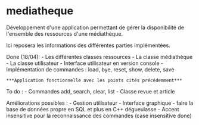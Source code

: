 # mediatheque
Développement d'une application permettant de gérer la disponibilité de l'ensemble des ressources d'une médiathèque.

Ici reposera les informations des différentes parties implémentées.

Done (18/04):
	- Les différentes classes ressources
	- La classe médiathèque
	- La classe utilisateur
	- Interface utilisateur en version console
	- Implémentation de commandes : load, bye, reset, show, delete, save

	***Application fonctionnelle avec les points cités précédemment***

To do :
	- Commandes add, search, clear, list
	- Classe revue et article
	

Améliorations possibles :
	- Gestion utilisateur
	- Interface graphique
	- faire la base de données propre en SQL et plus en C++ dégueulasse
	- Accent insensitive pour la reconnaissance des commandes (case insensitive done)

